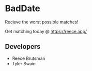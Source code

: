# BadDate

Recieve the worst possible matches!

Get matching today @ https://reece.app/

## Developers

  * Reece Brutsman
  * Tyler Swain
